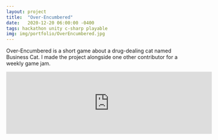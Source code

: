 ```yaml
---
layout: project
title:  "Over-Encumbered"
date:   2020-12-20 06:00:00 -0400
tags: hackathon unity c-sharp playable
img: img/portfolio/OverEncumbered.jpg
---
```


Over-Encumbered is a short game about a drug-dealing cat named Business Cat. I made the project alongside one other contributor for a weekly game jam.

<iframe frameborder="0" src="https://itch.io/embed/871427?dark=true" width="552" height="167"><a href="https://elizabethvshk.itch.io/the-adventures-of-business-cat">Over-Encumbered by emma elizabeth</a></iframe>